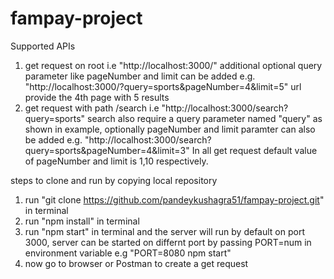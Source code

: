 # fampay-project

Supported APIs
1) get request on root i.e "http://localhost:3000/"
   additional optional query parameter like pageNumber and limit can be added e.g. "http://localhost:3000/?query=sports&pageNumber=4&limit=5" url provide the 4th page      with 5 results
2) get request with path /search i.e  "http://localhost:3000/search?query=sports" search also require a query parameter named "query" as shown in example,
    optionally pageNumber and limit paramter can also be added e.g. "http://localhost:3000/search?query=sports&pageNumber=4&limit=3"
In all get request default value of pageNumber and limit is 1,10 respectively.


steps to clone and run by copying local repository

1) run "git clone https://github.com/pandeykushagra51/fampay-project.git" in terminal
2) run "npm install" in terminal
3) run "npm start" in terminal and the server will run by default on port 3000, server can be started on differnt port by passing PORT=num in environment variable
    e.g "PORT=8080 npm start"
4) now go to browser or Postman to create a get request


